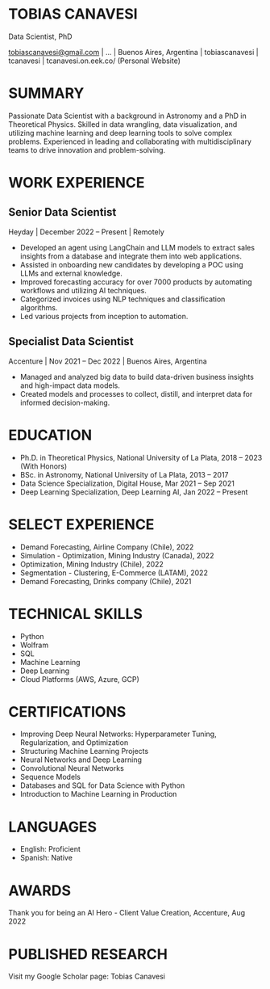 # TOBIAS CANAVESI

Data Scientist, PhD

tobiascanavesi@gmail.com | ... | Buenos Aires, Argentina | tobiascanavesi | tcanavesi | tcanavesi.on.eek.co/ (Personal Website)

# SUMMARY

Passionate Data Scientist with a background in Astronomy and a PhD in Theoretical Physics. Skilled in data wrangling, data visualization, and utilizing machine learning and deep learning tools to solve complex problems. Experienced in leading and collaborating with multidisciplinary teams to drive innovation and problem-solving.

# WORK EXPERIENCE

## Senior Data Scientist
Heyday | December 2022 – Present | Remotely

- Developed an agent using LangChain and LLM models to extract sales insights from a database and integrate them into web applications.
- Assisted in onboarding new candidates by developing a POC using LLMs and external knowledge.
- Improved forecasting accuracy for over 7000 products by automating workflows and utilizing AI techniques.
- Categorized invoices using NLP techniques and classification algorithms.
- Led various projects from inception to automation.

## Specialist Data Scientist
Accenture | Nov 2021 – Dec 2022 | Buenos Aires, Argentina

- Managed and analyzed big data to build data-driven business insights and high-impact data models.
- Created models and processes to collect, distill, and interpret data for informed decision-making.

# EDUCATION

- Ph.D. in Theoretical Physics, National University of La Plata, 2018 – 2023 (With Honors)
- BSc. in Astronomy, National University of La Plata, 2013 – 2017
- Data Science Specialization, Digital House, Mar 2021 – Sep 2021
- Deep Learning Specialization, Deep Learning AI, Jan 2022 – Present

# SELECT EXPERIENCE

- Demand Forecasting, Airline Company (Chile), 2022
- Simulation - Optimization, Mining Industry (Canada), 2022
- Optimization, Mining Industry (Chile), 2022
- Segmentation - Clustering, E-Commerce (LATAM), 2022
- Demand Forecasting, Drinks company (Chile), 2021

# TECHNICAL SKILLS

- Python
- Wolfram
- SQL
- Machine Learning
- Deep Learning
- Cloud Platforms (AWS, Azure, GCP)

# CERTIFICATIONS

- Improving Deep Neural Networks: Hyperparameter Tuning, Regularization, and Optimization
- Structuring Machine Learning Projects
- Neural Networks and Deep Learning
- Convolutional Neural Networks
- Sequence Models
- Databases and SQL for Data Science with Python
- Introduction to Machine Learning in Production

# LANGUAGES

- English: Proficient
- Spanish: Native

# AWARDS

Thank you for being an AI Hero - Client Value Creation, Accenture, Aug 2022

# PUBLISHED RESEARCH

Visit my Google Scholar page: Tobias Canavesi